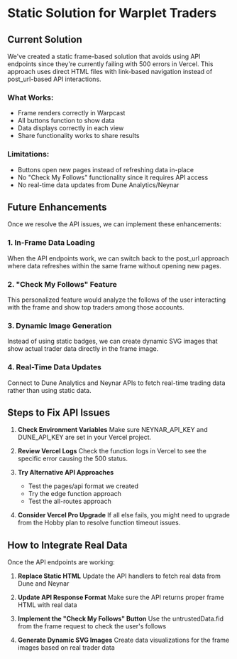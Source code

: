 # Static Solution for Warplet Traders

## Current Solution

We've created a static frame-based solution that avoids using API endpoints since they're currently failing with 500 errors in Vercel. This approach uses direct HTML files with link-based navigation instead of post_url-based API interactions.

### What Works:
- Frame renders correctly in Warpcast
- All buttons function to show data
- Data displays correctly in each view
- Share functionality works to share results

### Limitations:
- Buttons open new pages instead of refreshing data in-place
- No "Check My Follows" functionality since it requires API access
- No real-time data updates from Dune Analytics/Neynar

## Future Enhancements

Once we resolve the API issues, we can implement these enhancements:

### 1. In-Frame Data Loading
When the API endpoints work, we can switch back to the post_url approach where data refreshes within the same frame without opening new pages.

### 2. "Check My Follows" Feature
This personalized feature would analyze the follows of the user interacting with the frame and show top traders among those accounts.

### 3. Dynamic Image Generation
Instead of using static badges, we can create dynamic SVG images that show actual trader data directly in the frame image.

### 4. Real-Time Data Updates
Connect to Dune Analytics and Neynar APIs to fetch real-time trading data rather than using static data.

## Steps to Fix API Issues

1. **Check Environment Variables**
   Make sure NEYNAR_API_KEY and DUNE_API_KEY are set in your Vercel project.

2. **Review Vercel Logs**
   Check the function logs in Vercel to see the specific error causing the 500 status.

3. **Try Alternative API Approaches**
   - Test the pages/api format we created
   - Try the edge function approach
   - Test the all-routes approach

4. **Consider Vercel Pro Upgrade**
   If all else fails, you might need to upgrade from the Hobby plan to resolve function timeout issues.

## How to Integrate Real Data

Once the API endpoints are working:

1. **Replace Static HTML**
   Update the API handlers to fetch real data from Dune and Neynar

2. **Update API Response Format**
   Make sure the API returns proper frame HTML with real data

3. **Implement the "Check My Follows" Button**
   Use the untrustedData.fid from the frame request to check the user's follows

4. **Generate Dynamic SVG Images**
   Create data visualizations for the frame images based on real trader data